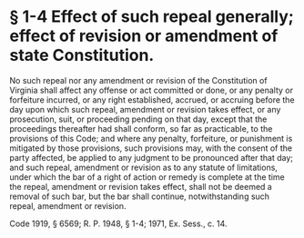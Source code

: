 # § 1-4 Effect of such repeal generally; effect of revision or amendment of state Constitution.

<p>No such repeal nor any amendment or revision of the Constitution of Virginia shall affect any offense or act committed or done, or any penalty or forfeiture incurred, or any right established, accrued, or accruing before the day upon which such repeal, amendment or revision takes effect, or any prosecution, suit, or proceeding pending on that day, except that the proceedings thereafter had shall conform, so far as practicable, to the provisions of this Code; and where any penalty, forfeiture, or punishment is mitigated by those provisions, such provisions may, with the consent of the party affected, be applied to any judgment to be pronounced after that day; and such repeal, amendment or revision as to any statute of limitations, under which the bar of a right of action or remedy is complete at the time the repeal, amendment or revision takes effect, shall not be deemed a removal of such bar, but the bar shall continue, notwithstanding such repeal, amendment or revision.</p><p>Code 1919, § 6569; R. P. 1948, § 1-4; 1971, Ex. Sess., c. 14.</p>
